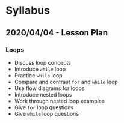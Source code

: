 # Syllabus

## 2020/04/04 - Lesson Plan

### Loops

- Discuss loop concepts
- Introduce `while` loop
- Practice `while` loop
- Compare and contrast `for` and `while` loop
- Use flow diagrams for loops
- Introduce nested loops
- Work through nested loop examples
- Give `for` loop questions
- Give `while` loop questions